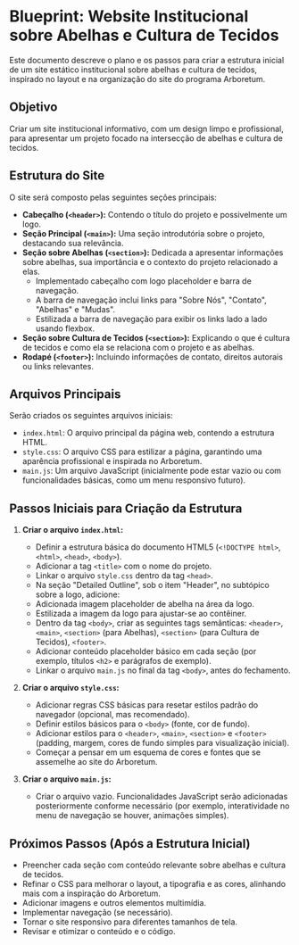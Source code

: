 # Blueprint: Website Institucional sobre Abelhas e Cultura de Tecidos

Este documento descreve o plano e os passos para criar a estrutura inicial de um site estático institucional sobre abelhas e cultura de tecidos, inspirado no layout e na organização do site do programa Arboretum.

## Objetivo

Criar um site institucional informativo, com um design limpo e profissional, para apresentar um projeto focado na intersecção de abelhas e cultura de tecidos.

## Estrutura do Site

O site será composto pelas seguintes seções principais:

*   **Cabeçalho (`<header>`):** Contendo o título do projeto e possivelmente um logo.
*   **Seção Principal (`<main>`):** Uma seção introdutória sobre o projeto, destacando sua relevância.
*   **Seção sobre Abelhas (`<section>`):** Dedicada a apresentar informações sobre abelhas, sua importância e o contexto do projeto relacionado a elas.
    - Implementado cabeçalho com logo placeholder e barra de navegação.
    - A barra de navegação inclui links para "Sobre Nós", "Contato", "Abelhas" e "Mudas".
    - Estilizada a barra de navegação para exibir os links lado a lado usando flexbox.
*   **Seção sobre Cultura de Tecidos (`<section>`):** Explicando o que é cultura de tecidos e como ela se relaciona com o projeto e as abelhas.
*   **Rodapé (`<footer>`):** Incluindo informações de contato, direitos autorais ou links relevantes.

## Arquivos Principais

Serão criados os seguintes arquivos iniciais:

*   `index.html`: O arquivo principal da página web, contendo a estrutura HTML.
*   `style.css`: O arquivo CSS para estilizar a página, garantindo uma aparência profissional e inspirada no Arboretum.
*   `main.js`: Um arquivo JavaScript (inicialmente pode estar vazio ou com funcionalidades básicas, como um menu responsivo futuro).

## Passos Iniciais para Criação da Estrutura

1.  **Criar o arquivo `index.html`:**
    *   Definir a estrutura básica do documento HTML5 (`<!DOCTYPE html>`, `<html>`, `<head>`, `<body>`).
    *   Adicionar a tag `<title>` com o nome do projeto.
    *   Linkar o arquivo `style.css` dentro da tag `<head>`.
    *   Na seção "Detailed Outline", sob o item "Header", no subtópico sobre a logo, adicione:
    *   Adicionada imagem placeholder de abelha na área da logo.
    *   Estilizada a imagem da logo para ajustar-se ao contêiner.
    *   Dentro da tag `<body>`, criar as seguintes tags semânticas: `<header>`, `<main>`, `<section>` (para Abelhas), `<section>` (para Cultura de Tecidos), `<footer>`.
    *   Adicionar conteúdo placeholder básico em cada seção (por exemplo, títulos `<h2>` e parágrafos de exemplo).
    *   Linkar o arquivo `main.js` no final da tag `<body>`, antes do fechamento.

2.  **Criar o arquivo `style.css`:**
    *   Adicionar regras CSS básicas para resetar estilos padrão do navegador (opcional, mas recomendado).
    *   Definir estilos básicos para o `<body>` (fonte, cor de fundo).
    *   Adicionar estilos para o `<header>`, `<main>`, `<section>` e `<footer>` (padding, margem, cores de fundo simples para visualização inicial).
    *   Começar a pensar em um esquema de cores e fontes que se assemelhe ao site do Arboretum.

3.  **Criar o arquivo `main.js`:**
    *   Criar o arquivo vazio. Funcionalidades JavaScript serão adicionadas posteriormente conforme necessário (por exemplo, interatividade no menu de navegação se houver, animações simples).

## Próximos Passos (Após a Estrutura Inicial)

*   Preencher cada seção com conteúdo relevante sobre abelhas e cultura de tecidos.
*   Refinar o CSS para melhorar o layout, a tipografia e as cores, alinhando mais com a inspiração do Arboretum.
*   Adicionar imagens e outros elementos multimídia.
*   Implementar navegação (se necessário).
*   Tornar o site responsivo para diferentes tamanhos de tela.
*   Revisar e otimizar o conteúdo e o código.